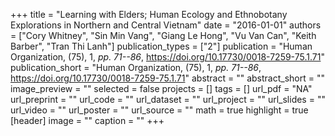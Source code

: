 +++
title = "Learning with Elders; Human Ecology and Ethnobotany Explorations in Northern and Central Vietnam"
date = "2016-01-01"
authors = ["Cory Whitney", "Sin Min Vang", "Giang Le Hong", "Vu Van Can", "Keith Barber", "Tran Thi Lanh"]
publication_types = ["2"]
publication = "Human Organization, (75), 1, _pp. 71--86_, https://doi.org/10.17730/0018-7259-75.1.71"
publication_short = "Human Organization, (75), 1, _pp. 71--86_, https://doi.org/10.17730/0018-7259-75.1.71"
abstract = ""
abstract_short = ""
image_preview = ""
selected = false
projects = []
tags = []
url_pdf = "NA"
url_preprint = ""
url_code = ""
url_dataset = ""
url_project = ""
url_slides = ""
url_video = ""
url_poster = ""
url_source = ""
math = true
highlight = true
[header]
image = ""
caption = ""
+++
